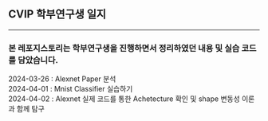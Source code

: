 ## CVIP 학부연구생 일지
---
### 본 레포지스토리는 학부연구생을 진행하면서 정리하였던 내용 및 실습 코드를 담았습니다.


2024-03-26 : Alexnet Paper 분석 </br>
2024-04-01 : Mnist Classifier 실습하기 </br>
2024-04-02 : Alexnet 실제 코드를 통한 Achetecture 확인 및 shape 변동성 이론과 함께 탐구 </br>

